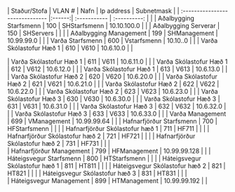 | Staður/Stofa                    | VLAN # | Nafn         | Ip address   | Subnetmask |
| :------------------------------ |:------:| :----------- | :----------: |            |
| Aðalbygging Starfsmenn          | 100    | SHStarfsmenn | 10.10.100.0  |            |
| Aðalbygging Serverar            | 150    | SHServers    |              |            | 
| Aðalbygging Management          | 199    | SHManagement | 10.99.99.0   |            |
| Varða Starfsmenn                | 600    | Vstarfsmenn  | 10.10..0     |            |
| Varða Skólastofur Hæð  1        | 610    | V610         | 10.6.10.0    |            |

| Varða Skólastofur Hæð  1        | 611    | V611         | 10.6.11.0    |            |
| Varða Skólastofur Hæð  1        | 612    | V612         | 10.6.12.0    |            |
| Varða Skólastofur Hæð  1        | 613    | V613         | 10.6.13.0    |            |
| Varða Skólastofur Hæð  2        | 620    | V620         | 10.6.20.0    |            |
| Varða Skólastofur Hæð  2        | 621    | V621         | 10.6.21.0    |            |
| Varða Skólastofur Hæð  2        | 622    | V622         | 10.6.22.0    |            |
| Varða Skólastofur Hæð  2        | 623    | V623         | 10.6.23.0    |            |
| Varða Skólastofur Hæð  3        | 630    | V630         | 10.6.30.0    |            |
| Varða Skólastofur Hæð  3        | 631    | V631         | 10.6.31.0    |            |
| Varða Skólastofur Hæð  3        | 632    | V632         | 10.6.32.0    |            |
| Varða Skólastofur Hæð  3        | 633    | V633         | 10.6.33.0    |            |
| Varða Management                | 699    | VManagement  | 10.99.99.64  |            |
| Hafnarfjörður Starfsmenn        | 700    | HFStarfsmenn |              |            |
| Hafnarfjörður Skólastofur hæð 1 | 711    | HF711        |              |            |
| Hafnarfjörður Skólastofur hæð 2 | 721    | HF721        |              |            |
| Hafnarfjörður Skólastofur hæð 2 | 731    | HF731        |              |            |             
| Hafnarfjörður Management        | 799    | HFManagement | 10.99.99.128 |            |
| Háteigsvegur Starfsmenn         | 800    | HTStarfsmenn |              |            |
| Háteigsvegur Skólastofur hæð 1  | 811    | HT811        |              |            |
| Háteigsvegur Skólastofur hæð 2  | 821    | HT821        |              |            |
| Háteigsvegur Skólastofur hæð 3  | 831    | HT831        |              |            |          
| Háteigsvegur Management         | 899    | HTManagement | 10.99.99.192 |            |